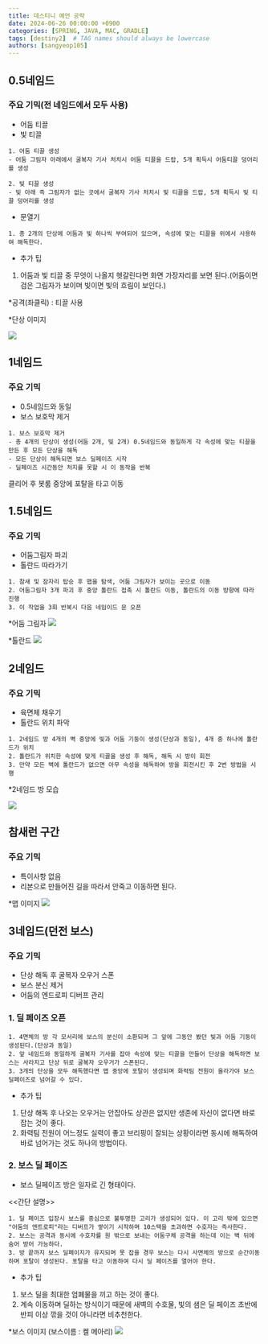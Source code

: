 ```yaml
---
title: 데스티니 예언 공략
date: 2024-06-26 00:00:00 +0900
categories: [SPRING, JAVA, MAC, GRADLE]
tags: [destiny2]  # TAG names should always be lowercase
authors: [sangyeop105]
---
```


## 0.5네임드

### 주요 기믹(전 네임드에서 모두 사용)
- 어둠 티끌
- 빛 티끌

```
1. 어둠 티끌 생성
- 어둠 그림자 아래에서 굴복자 기사 처치시 어둠 티끌을 드랍, 5개 획득시 어둠티끌 덩어리를 생성

2. 빛 티끌 생성
- 빛 아래 즉 그림자가 없는 곳에서 굴복자 기사 처치시 빛 티끌을 드랍, 5개 획득시 빛 티끌 덩어리를 생성
```
- 문열기

```
1. 총 2개의 단상에 어둠과 빛 하나씩 부여되어 있으며, 속성에 맞는 티끌을 위에서 사용하여 해독한다. 
```
* 추가 팁
1. 어둠과 빛 티끌 중 무엇이 나올지 헷갈린다면 화면 가장자리를 보면 된다.(어둠이면 검은 그림자가 보이며 빛이면 빛의 흐림이 보인다.)

*공격(좌클릭) : 티끌 사용

*단상 이미지

![](https://img1.daumcdn.net/thumb/R1280x0/?scode=mtistory2&fname=https%3A%2F%2Fblog.kakaocdn.net%2Fdn%2FcNFrEK%2FbtsIboyd6bi%2FqIcv5k3yfm99QVcv6lSuAK%2Fimg.jpg)


## 1네임드

### 주요 기믹
- 0.5네임드와 동일
- 보스 보호막 제거

```
1. 보스 보호막 제거
- 총 4개의 단상이 생성(어둠 2개, 빛 2개) 0.5네임드와 동일하게 각 속성에 맞는 티끌을 만든 후 모든 단상을 해독
- 모든 단상이 해독되면 보스 딜페이즈 시작
- 딜페이즈 시간동안 처지를 못할 시 이 동작을 반복
```
클리어 후 봇룸 중앙에 포탈을 타고 이동

## 1.5네임드

### 주요 기믹
- 어둠그림자 파괴
- 톨란드 따라가기

```
1. 참새 및 잠자리 탑승 후 맵을 탐색, 어둠 그림자가 보이는 곳으로 이동
2. 어둠그림자 3개 파괴 후 중앙 톨란드 접촉 시 톨란드 이동, 톨란드의 이동 방향에 따라 진행
3. 이 작업을 3회 반복시 다음 네임이드 문 오픈
```

*어둠 그림자
![](https://img1.daumcdn.net/thumb/R1280x0/?scode=mtistory2&fname=https%3A%2F%2Fblog.kakaocdn.net%2Fdn%2FdmSD3u%2FbtsIbkwhydF%2FELKHivT5UAIkI1kWZcCJxK%2Fimg.png)

*톨란드
![](https://img1.daumcdn.net/thumb/R1280x0/?scode=mtistory2&fname=https%3A%2F%2Fblog.kakaocdn.net%2Fdn%2Fnlakn%2FbtsIcSLOB6j%2FjK7W9O7bja9rGHLl3IGiq1%2Fimg.png)

## 2네임드

### 주요 기믹
- 육면체 채우기
- 톨란드 위치 파악

```
1. 2네임드 방 4개의 벽 중앙에 빛과 어둠 기둥이 생성(단상과 동일), 4개 중 하나에 톨란드가 위치
2. 톨란드가 위치한 속성에 맞게 티끌을 생성 후 해독, 해독 시 방이 회전
3. 만약 모든 벽에 톨란드가 없으면 아무 속성을 해독하여 방을 회전시킨 후 2번 방법을 시행
```
*2네임드 방 모습

![](https://img1.daumcdn.net/thumb/R1280x0/?scode=mtistory2&fname=https%3A%2F%2Fblog.kakaocdn.net%2Fdn%2FcH0fgg%2FbtsIcRsDcAI%2FMTesCCFiIp58Ff3gUoM3dk%2Fimg.webp)

## 참새런 구간

### 주요 기믹
- 특이사항 없음
- 리본으로 만들어진 길을 따라서 안죽고 이동하면 된다.

*맵 이미지
![](https://img1.daumcdn.net/thumb/R1280x0/?scode=mtistory2&fname=https%3A%2F%2Fblog.kakaocdn.net%2Fdn%2Fdu0iHh%2FbtsIbpYvUll%2FIYIWDCHOgD5mkHk3zotPGK%2Fimg.webp)

## 3네임드(던전 보스)

### 주요 기믹
- 단상 해독 후 굴복자 오우거 스폰
- 보스 분신 제거
- 어둠의 엔드로피 디버프 관리

### 1. 딜 페이즈 오픈

```
1. 4면체의 방 각 모서리에 보스의 분신이 소환되며 그 앞에 그동안 봤던 빛과 어둠 기둥이 생성된다.(단상과 동일)
2. 앞 네임드와 동일하게 굴복자 기사를 잡아 속성에 맞는 티끌을 만들어 단상을 해독하면 보스는 사라지고 단상 뒤로 굴복자 오우거가 스폰된다.
3. 3개의 단상을 모두 해독했다면 맵 중앙에 포탈이 생성되며 화력팀 전원이 올라가야 보스 딜페이즈로 넘어갈 수 있다.
```
* 추가 팁
1. 단상 해독 후 나오는 오우거는 안잡아도 상관은 없지만 생존에 자신이 없다면 바로 잡는 것이 좋다.
2. 화력팀 전원이 어느정도 실력이 좋고 브리핑이 잘되는 상황이라면 동시에 해독하여 바로 넘어가는 것도 하나의 방법이다.


### 2. 보스 딜 페이즈

- 보스 딜페이즈 방은 일자로 긴 형태이다.

<<간단 설명>>

```
1. 딜 페이즈 입장시 보스를 중심으로 불투명한 고리가 생성되어 있다. 이 고리 밖에 있으면 "어둠의 엔트로피"라는 디버프가 쌓이기 시작하며 10스택을 초과하면 수호자는 즉사한다.
2. 보스는 공격과 동시에 수호자를 원 밖으로 보내는 어둠구체 공격을 하는데 이는 벽 뒤에 숨어 방어 가능하다.
3. 방 끝까지 보스 딜페이지가 유지되며 못 잡을 경우 보스는 다시 사면체의 방으로 순간이동하며 포탈이 생성된다. 포탈을 타고 이동하여 다시 딜 페이즈를 열어야 한다.
```
* 추가 팁
1. 보스 딜을 최대한 엄폐물을 끼고 하는 것이 좋다.
2. 계속 이동하며 딜하는 방식이기 때문에 새벽의 수호물, 빛의 샘은 딜 페이즈 초반에 반피 이상 깎을 것이 아니라면 비추천한다.

*보스 이미지 (보스이름 : 켈 메아리)
![](https://img1.daumcdn.net/thumb/R1280x0/?scode=mtistory2&fname=https%3A%2F%2Fblog.kakaocdn.net%2Fdn%2FblxkL5%2FbtsIdIBOJcX%2FkJbUcCLzX1eJquk70JpkC0%2Fimg.webp)
